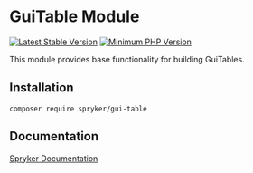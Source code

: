 # GuiTable Module
[![Latest Stable Version](https://poser.pugx.org/spryker/gui-table/v/stable.svg)](https://packagist.org/packages/spryker/gui-table)
[![Minimum PHP Version](https://img.shields.io/badge/php-%3E%3D%207.4-8892BF.svg)](https://php.net/)

This module provides base functionality for building GuiTables.

## Installation

```
composer require spryker/gui-table
```

## Documentation

[Spryker Documentation](https://docs.spryker.com)
